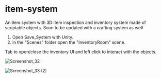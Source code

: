 # item-system
An item system with 3D item inspection and inventory system made of scriptable objects. Soon to be updated with a crafting system as well

1. Open Save_System with Unity.
2. In the "Scenes" folder open the "InventoryRoom" scene.

Tab to open/close the inventory UI and left click to interact with the objects.

![Screenshot_32](https://user-images.githubusercontent.com/129271569/229296961-f2f217bf-0c4a-4fcb-ae57-f493d977d8ac.png)

![Screenshot_33 (2)](https://user-images.githubusercontent.com/129271569/229297304-a0881945-ad1a-4bdf-aacc-846069c00ba0.png)


